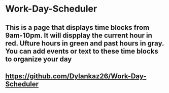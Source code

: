 # Work-Day-Scheduler

## This is a page that displays time blocks from 9am-10pm. It will dispplay the current hour in red. Ufture hours in green and past hours in gray. You can add events or text to these time blocks to organize your day

## https://github.com/Dylankaz26/Work-Day-Scheduler
